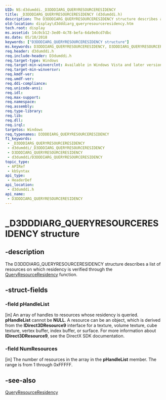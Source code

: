 ```yaml
---
UID: NS:d3dumddi._D3DDDIARG_QUERYRESOURCERESIDENCY
title: _D3DDDIARG_QUERYRESOURCERESIDENCY (d3dumddi.h)
description: The D3DDDIARG_QUERYRESOURCERESIDENCY structure describes a list of resources on which residency is verified through the QueryResourceResidency function.
old-location: display\d3dddiarg_queryresourceresidency.htm
tech.root: display
ms.assetid: 14c0cb12-3ed0-4c78-befa-6da9e8cd7dbc
ms.date: 05/10/2018
keywords: ["D3DDDIARG_QUERYRESOURCERESIDENCY structure"]
ms.keywords: D3DDDIARG_QUERYRESOURCERESIDENCY, D3DDDIARG_QUERYRESOURCERESIDENCY structure [Display Devices], UMDisplayDriver_param_Structs_46a460d2-e511-43fd-9906-b9a47762f9a7.xml, _D3DDDIARG_QUERYRESOURCERESIDENCY, d3dumddi/D3DDDIARG_QUERYRESOURCERESIDENCY, display.d3dddiarg_queryresourceresidency
req.header: d3dumddi.h
req.include-header: D3dumddi.h
req.target-type: Windows
req.target-min-winverclnt: Available in Windows Vista and later versions of the Windows operating systems.
req.target-min-winversvr: 
req.kmdf-ver: 
req.umdf-ver: 
req.ddi-compliance: 
req.unicode-ansi: 
req.idl: 
req.max-support: 
req.namespace: 
req.assembly: 
req.type-library: 
req.lib: 
req.dll: 
req.irql: 
targetos: Windows
req.typenames: D3DDDIARG_QUERYRESOURCERESIDENCY
f1_keywords:
 - _D3DDDIARG_QUERYRESOURCERESIDENCY
 - d3dumddi/_D3DDDIARG_QUERYRESOURCERESIDENCY
 - D3DDDIARG_QUERYRESOURCERESIDENCY
 - d3dumddi/D3DDDIARG_QUERYRESOURCERESIDENCY
topic_type:
 - APIRef
 - kbSyntax
api_type:
 - HeaderDef
api_location:
 - d3dumddi.h
api_name:
 - D3DDDIARG_QUERYRESOURCERESIDENCY
---
```


# _D3DDDIARG_QUERYRESOURCERESIDENCY structure


## -description

The D3DDDIARG_QUERYRESOURCERESIDENCY structure describes a list of resources on which residency is verified through the <a href="/windows-hardware/drivers/ddi/d3dumddi/nc-d3dumddi-pfnd3dddi_queryresourceresidency">QueryResourceResidency</a> function.

## -struct-fields

### -field pHandleList

[in] An array of handles to resources whose residency is queried. <b>pHandleList</b> cannot be <b>NULL</b>. A resource can be an object, which is derived from the <b>IDirect3DResource9</b> interface for a texture, volume texture, cube texture, vertex buffer, index buffer, or surface. For more information about <b>IDirect3DResource9</b>, see the DirectX SDK documentation.

### -field NumResources

[in] The number of resources in the array in the <b>pHandleList</b> member. The range is from 1 through 0xFFFFF.

## -see-also

<a href="/windows-hardware/drivers/ddi/d3dumddi/nc-d3dumddi-pfnd3dddi_queryresourceresidency">QueryResourceResidency</a>